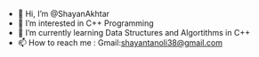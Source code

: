 - 👋 Hi, I’m @ShayanAkhtar
- 👀 I’m interested in C++ Programming
- 🌱 I’m currently learning Data Structures and Algortithms in C++
- 📫 How to reach me :
Gmail:shayantanoli38@gmail.com

<!---
ShayanAkhtar/ShayanAkhtar is a ✨ special ✨ repository because its `README.md` (this file) appears on your GitHub profile.
You can click the Preview link to take a look at your changes.
--->
